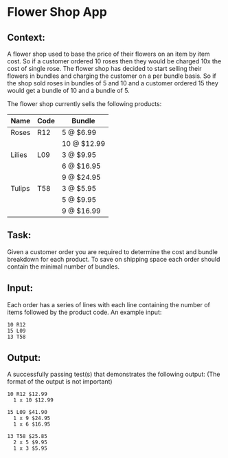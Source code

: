 # Flower Shop App## Context:A flower shop used to base the price of their flowers on an item by item cost.So if a customer ordered 10 roses then they would be charged 10x the cost ofsingle rose. The flower shop has decided to start selling their flowers inbundles and charging the customer on a per bundle basis. So if the shop soldroses in bundles of 5 and 10 and a customer ordered 15 they would get a bundleof 10 and a bundle of 5.The flower shop currently sells the following products:Name | Code | Bundle-----|------|-------Roses | R12 | 5 @ $6.99      |     | 10 @ $12.99Lilies | L09 | 3 @ $9.95      |      |6 @ $16.95      |      | 9 @ $24.95Tulips | T58 | 3 @ $5.95      |       | 5 @ $9.95      |       | 9 @ $16.99## Task:Given a customer order you are required to determine the cost and bundlebreakdown for each product. To save on shipping space each order should containthe minimal number of bundles.## Input:Each order has a series of lines with each line containing the number of itemsfollowed by the product code. An example input:```10 R1215 L0913 T58```## Output:A successfully passing test(s) that demonstrates the following output:(The format of the output is not important)```10 R12 $12.99  1 x 10 $12.9915 L09 $41.90  1 x 9 $24.95  1 x 6 $16.9513 T58 $25.85  2 x 5 $9.95  1 x 3 $5.95```